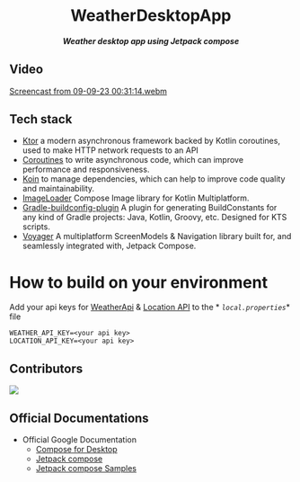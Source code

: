 <h1 align="center"> WeatherDesktopApp</h1>
<h5 align="center"> Weather desktop app using Jetpack compose</h5>

## Video
[Screencast from 09-09-23 00:31:14.webm](https://github.com/NadaFeteiha/WeatherDesktopApp/assets/92039633/e44ba734-59be-416e-8967-07293fc09d11)

## Tech stack
- [Ktor](https://ktor.io/docs/getting-started-ktor-client.html) a modern asynchronous framework backed by Kotlin coroutines, used to make HTTP network requests to an API  
- [Coroutines](https://developer.android.com/kotlin/coroutines) to write asynchronous code, which can improve performance and responsiveness.
- [Koin](https://insert-koin.io/docs/reference/koin-ktor/ktor/) to manage dependencies, which can help to improve code quality and maintainability.
- [ImageLoader](https://github.com/qdsfdhvh/compose-imageloader) Compose Image library for Kotlin Multiplatform.
- [Gradle-buildconfig-plugin](https://github.com/gmazzo/gradle-buildconfig-plugin) A plugin for generating
  BuildConstants for any kind of Gradle projects: Java, Kotlin, Groovy, etc. Designed for KTS scripts.
- [Voyager](https://github.com/adrielcafe/voyager) A multiplatform ScreenModels & Navigation library built for, and
  seamlessly integrated with, Jetpack Compose.


# How to build on your environment

Add your api keys for [WeatherApi](http://api.weatherapi.com) & [Location API](tp://apiip.net) to the *
*`local.properties`** file

```
WEATHER_API_KEY=<your api key>
LOCATION_API_KEY=<your api key>
```



## Contributors
<a href="https://github.com/NadaFeteiha/WeatherDesktopApp/graphs/contributors">
  <img src="https://contrib.rocks/image?repo=NadaFeteiha/WeatherDesktopApp" />
</a>



## Official Documentations

- Official Google Documentation
    - [Compose for Desktop](https://www.jetbrains.com/lp/compose/)
    - [Jetpack compose](https://developer.android.com/jetpack/compose)
    - [Jetpack compose Samples](https://github.com/android/compose-samples)
